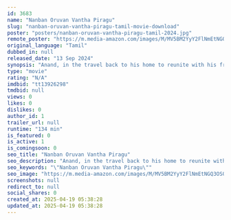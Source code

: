```yaml
---
id: 3683
name: "Nanban Oruvan Vantha Piragu"
slug: "nanban-oruvan-vantha-piragu-tamil-movie-download"
poster: "posters/nanban-oruvan-vantha-piragu-tamil-2024.jpg"
remote_poster: "https://m.media-amazon.com/images/M/MV5BM2YyY2FlNmEtNGQ3OS00YWNjLWI0YzYtNjVlMzIzYmI4NWI5XkEyXkFqcGc@._V1_SX300.jpg"
original_language: "Tamil"
dubbed_in: null
released_date: "13 Sep 2024"
synopsis: "Anand, in the travel back to his home to reunite with his friends , looks back at his life in 8 chapters, trying to find an answer to the question of \"What's happiness / Am I happy?"
type: "movie"
rating: "N/A"
imdbid: "tt13926298"
tmdbid: null
views: 0
likes: 0
dislikes: 0
author_id: 1
trailer_url: null
runtime: "134 min"
is_featured: 0
is_active: 1
is_comingsoon: 0
seo_title: "Nanban Oruvan Vantha Piragu"
seo_description: "Anand, in the travel back to his home to reunite with his friends , looks back at his life in 8 chapters, trying to find an answer to the question of \"What's happiness / Am I happy?"
seo_keywords: "\"Nanban Oruvan Vantha Piragu\""
seo_image: "https://m.media-amazon.com/images/M/MV5BM2YyY2FlNmEtNGQ3OS00YWNjLWI0YzYtNjVlMzIzYmI4NWI5XkEyXkFqcGc@._V1_SX300.jpg"
screenshots: null
redirect_to: null
social_shares: 0
created_at: 2025-04-19 05:38:28
updated_at: 2025-04-19 05:38:28
---
```


